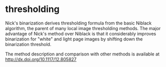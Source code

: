 # thresholding
Nick's binarization derives thresholding formula from the basic Niblack algorithm, the parent of many local image thresholding methods. The major advantage of Nick's method over Niblack is that it considerably improves binarization for "white" and light page images by shifting down the binarization threshold.

The method description and comparison with other methods is available at http://dx.doi.org/10.1117/12.805827
